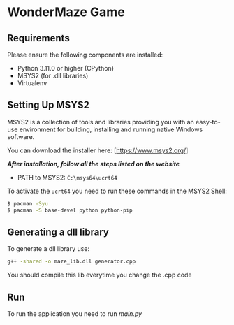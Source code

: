 # WonderMaze Game

## Requirements
Please ensure the following components are installed:

* Python 3.11.0 or higher (CPython)
* MSYS2 (for .dll libraries)
* Virtualenv

## Setting Up MSYS2
MSYS2 is a collection of tools and libraries providing you with an easy-to-use environment for building, installing and running native Windows software.

You can download the installer here: [https://www.msys2.org/]

***After installation, follow all the steps listed on the website***
- PATH to MSYS2: `C:\msys64\ucrt64`
  

To activate the `ucrt64` you need to run these commands in the MSYS2 Shell:
```bash
$ pacman -Syu
$ pacman -S base-devel python python-pip
```

## Generating a dll library
To generate a dll library use: 
```bash
g++ -shared -o maze_lib.dll generator.cpp
```
You should compile this lib everytime you change the .cpp code

## Run
To run the application you need to run _main.py_

